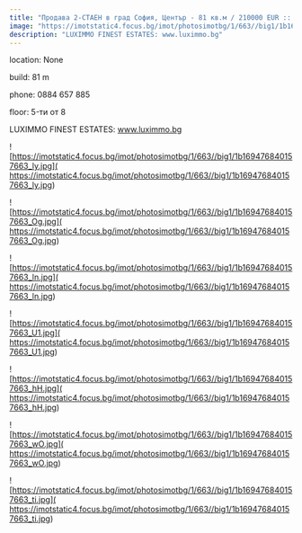 ```yaml
---
title: "Продава 2-СТАЕН в град София, Център - 81 кв.м / 210000 EUR :: imot.bg Обява"
image: "https://imotstatic4.focus.bg/imot/photosimotbg/1/663//big1/1b169476840157663_ND.jpg"
description: "LUXIMMO FINEST ESTATES: www.luximmo.bg"
---
```


location: None

build: 81 m

phone: 0884 657 885

floor: 5-ти от 8

LUXIMMO FINEST ESTATES: www.luximmo.bg


![https://imotstatic4.focus.bg/imot/photosimotbg/1/663//big1/1b169476840157663_ly.jpg]( https://imotstatic4.focus.bg/imot/photosimotbg/1/663//big1/1b169476840157663_ly.jpg)


![https://imotstatic4.focus.bg/imot/photosimotbg/1/663//big1/1b169476840157663_Og.jpg]( https://imotstatic4.focus.bg/imot/photosimotbg/1/663//big1/1b169476840157663_Og.jpg)


![https://imotstatic4.focus.bg/imot/photosimotbg/1/663//big1/1b169476840157663_ln.jpg]( https://imotstatic4.focus.bg/imot/photosimotbg/1/663//big1/1b169476840157663_ln.jpg)


![https://imotstatic4.focus.bg/imot/photosimotbg/1/663//big1/1b169476840157663_U1.jpg]( https://imotstatic4.focus.bg/imot/photosimotbg/1/663//big1/1b169476840157663_U1.jpg)


![https://imotstatic4.focus.bg/imot/photosimotbg/1/663//big1/1b169476840157663_hH.jpg]( https://imotstatic4.focus.bg/imot/photosimotbg/1/663//big1/1b169476840157663_hH.jpg)


![https://imotstatic4.focus.bg/imot/photosimotbg/1/663//big1/1b169476840157663_wO.jpg]( https://imotstatic4.focus.bg/imot/photosimotbg/1/663//big1/1b169476840157663_wO.jpg)


![https://imotstatic4.focus.bg/imot/photosimotbg/1/663//big1/1b169476840157663_ti.jpg]( https://imotstatic4.focus.bg/imot/photosimotbg/1/663//big1/1b169476840157663_ti.jpg)


